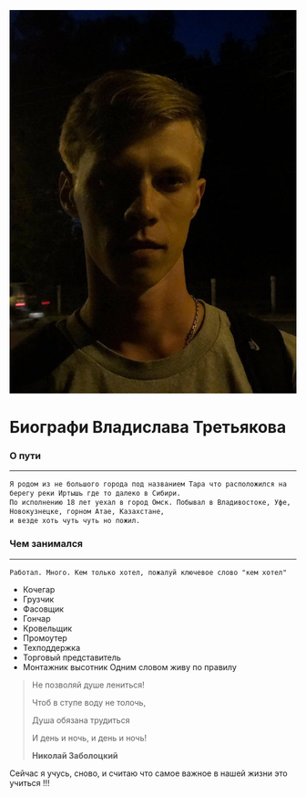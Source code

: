 ![ВладиславТретьяков](photo_2022-08-15_00-22-54.jpg)

# Биографи Владислава Третьякова

### О пути
---
    Я родом из не большого города под названием Тара что расположился на берегу реки Иртышь где то далеко в Сибири. 
    По исполнению 18 лет уехал в город Омск. Побывал в Владивостоке, Уфе, Новокузнецке, горном Атае, Казахстане, 
    и везде хоть чуть чуть но пожил.

### Чем занимался
---
    Работал. Много. Кем только хотел, пожалуй ключевое слово "кем хотел"
* Кочегар
* Грузчик
* Фасовщик
* Гончар
* Кровельщик
* Промоутер
* Техподдержка
* Торговый представитель
* Монтажник высотник
Одним словом живу по правилу 

>Не позволяй душе лениться!
>
>Чтоб в ступе воду не толочь,
>
>Душа обязана трудиться
>
>И день и ночь, и день и ночь!
>
>**Николай Заболоцкий**

Сейчас я учусь, сново, и считаю что самое важное в нашей жизни это учиться !!!
